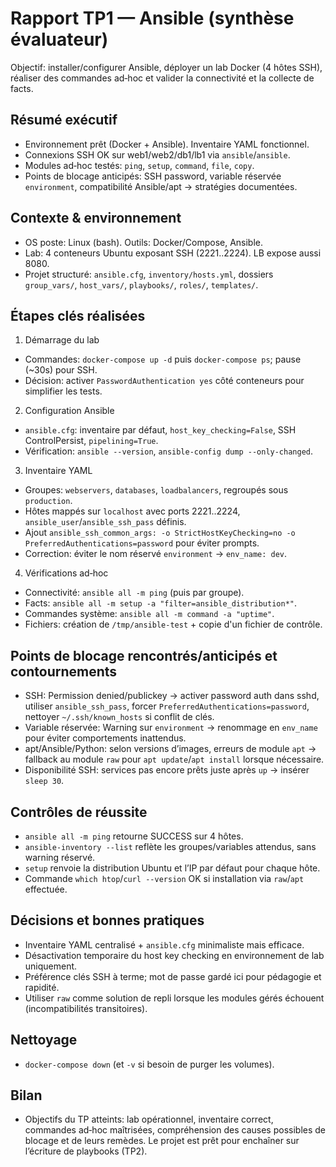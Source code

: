 # Rapport TP1 — Ansible (synthèse évaluateur)

Objectif: installer/configurer Ansible, déployer un lab Docker (4 hôtes SSH), réaliser des commandes ad‑hoc et valider la connectivité et la collecte de facts.

## Résumé exécutif
- Environnement prêt (Docker + Ansible). Inventaire YAML fonctionnel.
- Connexions SSH OK sur web1/web2/db1/lb1 via `ansible`/`ansible`.
- Modules ad‑hoc testés: `ping`, `setup`, `command`, `file`, `copy`.
- Points de blocage anticipés: SSH password, variable réservée `environment`, compatibilité Ansible/apt → stratégies documentées.

## Contexte & environnement
- OS poste: Linux (bash). Outils: Docker/Compose, Ansible.
- Lab: 4 conteneurs Ubuntu exposant SSH (2221..2224). LB expose aussi 8080.
- Projet structuré: `ansible.cfg`, `inventory/hosts.yml`, dossiers `group_vars/`, `host_vars/`, `playbooks/`, `roles/`, `templates/`.

## Étapes clés réalisées
1) Démarrage du lab
- Commandes: `docker-compose up -d` puis `docker-compose ps`; pause (~30s) pour SSH.
- Décision: activer `PasswordAuthentication yes` côté conteneurs pour simplifier les tests.

2) Configuration Ansible
- `ansible.cfg`: inventaire par défaut, `host_key_checking=False`, SSH ControlPersist, `pipelining=True`.
- Vérification: `ansible --version`, `ansible-config dump --only-changed`.

3) Inventaire YAML
- Groupes: `webservers`, `databases`, `loadbalancers`, regroupés sous `production`.
- Hôtes mappés sur `localhost` avec ports 2221..2224, `ansible_user`/`ansible_ssh_pass` définis.
- Ajout `ansible_ssh_common_args: -o StrictHostKeyChecking=no -o PreferredAuthentications=password` pour éviter prompts.
- Correction: éviter le nom réservé `environment` → `env_name: dev`.

4) Vérifications ad‑hoc
- Connectivité: `ansible all -m ping` (puis par groupe).
- Facts: `ansible all -m setup -a "filter=ansible_distribution*"`.
- Commandes système: `ansible all -m command -a "uptime"`.
- Fichiers: création de `/tmp/ansible-test` + copie d'un fichier de contrôle.

## Points de blocage rencontrés/anticipés et contournements
- SSH: Permission denied/publickey → activer password auth dans sshd, utiliser `ansible_ssh_pass`, forcer `PreferredAuthentications=password`, nettoyer `~/.ssh/known_hosts` si conflit de clés.
- Variable réservée: Warning sur `environment` → renommage en `env_name` pour éviter comportements inattendus.
- apt/Ansible/Python: selon versions d’images, erreurs de module `apt` → fallback au module `raw` pour `apt update`/`apt install` lorsque nécessaire.
- Disponibilité SSH: services pas encore prêts juste après `up` → insérer `sleep 30`.

## Contrôles de réussite
- `ansible all -m ping` retourne SUCCESS sur 4 hôtes.
- `ansible-inventory --list` reflète les groupes/variables attendus, sans warning réservé.
- `setup` renvoie la distribution Ubuntu et l’IP par défaut pour chaque hôte.
- Commande `which htop`/`curl --version` OK si installation via `raw`/`apt` effectuée.

## Décisions et bonnes pratiques
- Inventaire YAML centralisé + `ansible.cfg` minimaliste mais efficace.
- Désactivation temporaire du host key checking en environnement de lab uniquement.
- Préférence clés SSH à terme; mot de passe gardé ici pour pédagogie et rapidité.
- Utiliser `raw` comme solution de repli lorsque les modules gérés échouent (incompatibilités transitoires).

## Nettoyage
- `docker-compose down` (et `-v` si besoin de purger les volumes).

## Bilan
- Objectifs du TP atteints: lab opérationnel, inventaire correct, commandes ad‑hoc maîtrisées, compréhension des causes possibles de blocage et de leurs remèdes. Le projet est prêt pour enchaîner sur l’écriture de playbooks (TP2).
